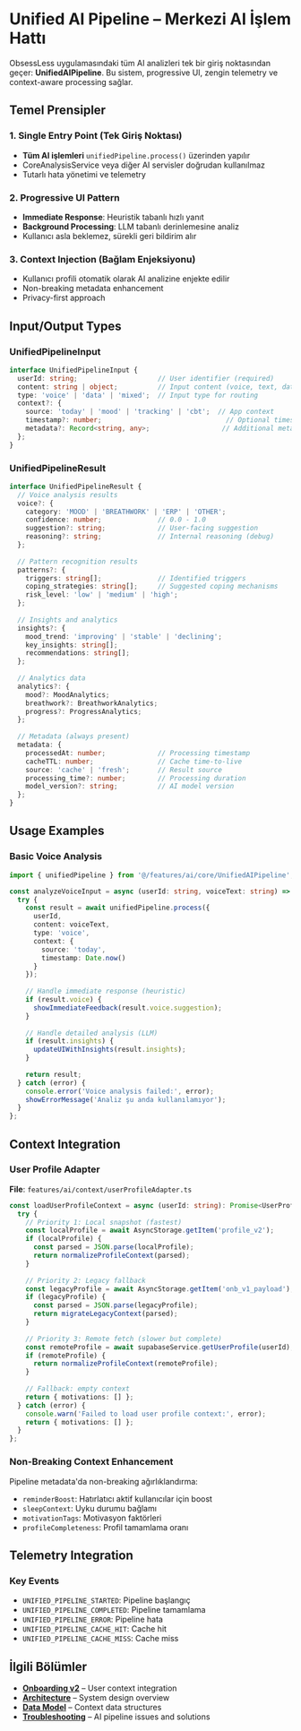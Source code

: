 # Unified AI Pipeline – Merkezi AI İşlem Hattı

ObsessLess uygulamasındaki tüm AI analizleri tek bir giriş noktasından geçer: **UnifiedAIPipeline**. Bu sistem, progressive UI, zengin telemetry ve context-aware processing sağlar.

## Temel Prensipler

### 1. Single Entry Point (Tek Giriş Noktası)
- **Tüm AI işlemleri** `unifiedPipeline.process()` üzerinden yapılır
- CoreAnalysisService veya diğer AI servisler doğrudan kullanılmaz
- Tutarlı hata yönetimi ve telemetry

### 2. Progressive UI Pattern
- **Immediate Response**: Heuristik tabanlı hızlı yanıt
- **Background Processing**: LLM tabanlı derinlemesine analiz
- Kullanıcı asla beklemez, sürekli geri bildirim alır

### 3. Context Injection (Bağlam Enjeksiyonu)
- Kullanıcı profili otomatik olarak AI analizine enjekte edilir
- Non-breaking metadata enhancement
- Privacy-first approach

## Input/Output Types

### UnifiedPipelineInput
```typescript
interface UnifiedPipelineInput {
  userId: string;                    // User identifier (required)
  content: string | object;          // Input content (voice, text, data)
  type: 'voice' | 'data' | 'mixed';  // Input type for routing
  context?: {
    source: 'today' | 'mood' | 'tracking' | 'cbt';  // App context
    timestamp?: number;                               // Optional timestamp
    metadata?: Record<string, any>;                  // Additional metadata
  };
}
```

### UnifiedPipelineResult
```typescript
interface UnifiedPipelineResult {
  // Voice analysis results
  voice?: {
    category: 'MOOD' | 'BREATHWORK' | 'ERP' | 'OTHER';
    confidence: number;              // 0.0 - 1.0
    suggestion?: string;             // User-facing suggestion
    reasoning?: string;              // Internal reasoning (debug)
  };
  
  // Pattern recognition results
  patterns?: {
    triggers: string[];              // Identified triggers
    coping_strategies: string[];     // Suggested coping mechanisms
    risk_level: 'low' | 'medium' | 'high';
  };
  
  // Insights and analytics
  insights?: {
    mood_trend: 'improving' | 'stable' | 'declining';
    key_insights: string[];
    recommendations: string[];
  };
  
  // Analytics data
  analytics?: {
    mood?: MoodAnalytics;
    breathwork?: BreathworkAnalytics;
    progress?: ProgressAnalytics;
  };
  
  // Metadata (always present)
  metadata: {
    processedAt: number;             // Processing timestamp
    cacheTTL: number;                // Cache time-to-live
    source: 'cache' | 'fresh';       // Result source
    processing_time?: number;        // Processing duration
    model_version?: string;          // AI model version
  };
}
```

## Usage Examples

### Basic Voice Analysis
```typescript
import { unifiedPipeline } from '@/features/ai/core/UnifiedAIPipeline';

const analyzeVoiceInput = async (userId: string, voiceText: string) => {
  try {
    const result = await unifiedPipeline.process({
      userId,
      content: voiceText,
      type: 'voice',
      context: { 
        source: 'today',
        timestamp: Date.now()
      }
    });
    
    // Handle immediate response (heuristic)
    if (result.voice) {
      showImmediateFeedback(result.voice.suggestion);
    }
    
    // Handle detailed analysis (LLM)
    if (result.insights) {
      updateUIWithInsights(result.insights);
    }
    
    return result;
  } catch (error) {
    console.error('Voice analysis failed:', error);
    showErrorMessage('Analiz şu anda kullanılamıyor');
  }
};
```

## Context Integration

### User Profile Adapter
**File**: `features/ai/context/userProfileAdapter.ts`

```typescript
const loadUserProfileContext = async (userId: string): Promise<UserProfileContext> => {
  try {
    // Priority 1: Local snapshot (fastest)
    const localProfile = await AsyncStorage.getItem('profile_v2');
    if (localProfile) {
      const parsed = JSON.parse(localProfile);
      return normalizeProfileContext(parsed);
    }
    
    // Priority 2: Legacy fallback
    const legacyProfile = await AsyncStorage.getItem('onb_v1_payload');
    if (legacyProfile) {
      const parsed = JSON.parse(legacyProfile);
      return migrateLegacyContext(parsed);
    }
    
    // Priority 3: Remote fetch (slower but complete)
    const remoteProfile = await supabaseService.getUserProfile(userId);
    if (remoteProfile) {
      return normalizeProfileContext(remoteProfile);
    }
    
    // Fallback: empty context
    return { motivations: [] };
  } catch (error) {
    console.warn('Failed to load user profile context:', error);
    return { motivations: [] };
  }
};
```

### Non-Breaking Context Enhancement
Pipeline metadata'da non-breaking ağırlıklandırma:
- `reminderBoost`: Hatırlatıcı aktif kullanıcılar için boost
- `sleepContext`: Uyku durumu bağlamı
- `motivationTags`: Motivasyon faktörleri
- `profileCompleteness`: Profil tamamlama oranı

## Telemetry Integration

### Key Events
- `UNIFIED_PIPELINE_STARTED`: Pipeline başlangıç
- `UNIFIED_PIPELINE_COMPLETED`: Pipeline tamamlama
- `UNIFIED_PIPELINE_ERROR`: Pipeline hata
- `UNIFIED_PIPELINE_CACHE_HIT`: Cache hit
- `UNIFIED_PIPELINE_CACHE_MISS`: Cache miss

## İlgili Bölümler

- [**Onboarding v2**](./onboarding-v2.md) – User context integration
- [**Architecture**](./architecture.md) – System design overview
- [**Data Model**](./data-model.md) – Context data structures
- [**Troubleshooting**](./troubleshooting.md) – AI pipeline issues and solutions
